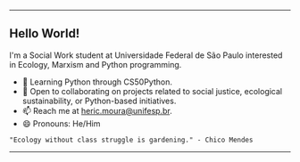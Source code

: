 

---

## Hello World! 

I'm a Social Work student at Universidade Federal de São Paulo interested in Ecology, Marxism and Python programming.

- 🌱 Learning Python through CS50Python.
- 👯 Open to collaborating on projects related to social justice, ecological sustainability, or Python-based initiatives.
- 📫 Reach me at [heric.moura@unifesp.br](mailto:heric.moura@unifesp.br).
- 😄 Pronouns: He/Him

``"Ecology without class struggle is gardening." - Chico Mendes``

---
